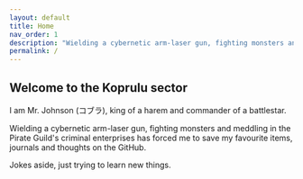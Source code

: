 ```yaml
---
layout: default
title: Home
nav_order: 1
description: "Wielding a cybernetic arm-laser gun, fighting monsters and meddling in the Pirate Guild's criminal enterprises has forced me to save my favourite items on the GitHub."
permalink: /
---
```


## Welcome to the Koprulu sector

I am Mr. Johnson (コブラ), king of a harem and commander of a battlestar.

Wielding a cybernetic arm-laser gun, fighting monsters and meddling in the Pirate Guild's criminal enterprises has forced me to save my favourite items, journals and thoughts on the GitHub.

Jokes aside, just trying to learn new things.

